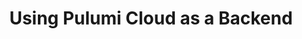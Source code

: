 ---
title: Using Pulumi Cloud as a Backend
description: Use pulumi cloud as a state backend when deploying your nitric applications
---